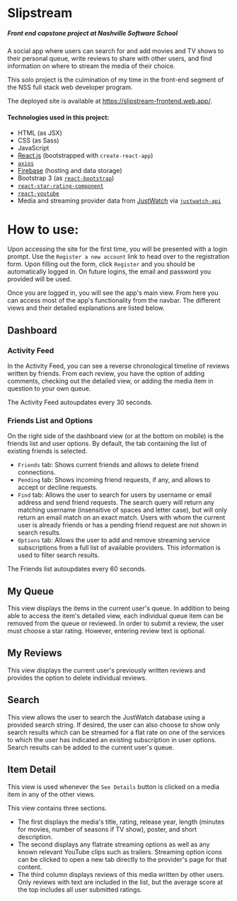 # Slipstream

##### Front end capstone project at Nashville Software School

A social app where users can search for and add movies and TV shows to their personal queue, write reviews to share with other users, and find information on where to stream the media of their choice.

This solo project is the culmination of my time in the front-end segment of the NSS full stack web developer program.

The deployed site is available at https://slipstream-frontend.web.app/.

#### Technologies used in this project:

- HTML (as JSX)
- CSS (as Sass)
- JavaScript
- [React.js](https://reactjs.org/) (bootstrapped with `create-react-app`)
- [`axios`](https://www.npmjs.com/package/axios)
- [Firebase](https://firebase.google.com/) (hosting and data storage)
- Bootstrap 3 (as [`react-bootstrap`](https://react-bootstrap.github.io/))
- [`react-star-rating-component`](https://www.npmjs.com/package/react-star-rating-component)
- [`react-youtube`](https://www.npmjs.com/package/react-youtube)
- Media and streaming provider data from [JustWatch](https://www.justwatch.com) via [`justwatch-api`](https://www.npmjs.com/package/justwatch-api)

# How to use:

Upon accessing the site for the first time, you will be presented with a login prompt.  Use the `Register a new account` link to head over to the registration form.  Upon filling out the form, click `Register` and you should be automatically logged in.  On future logins, the email and password you provided will be used.

Once you are logged in, you will see the app's main view. From here you can access most of the app's functionality from the navbar.  The different views and their detailed explanations are listed below.

## Dashboard

### Activity Feed

In the Activity Feed, you can see a reverse chronological timeline of reviews written by friends.  From each review, you have the option of adding comments, checking out the detailed view, or adding the media item in question to your own queue.

The Activity Feed autoupdates every 30 seconds.

### Friends List and Options

On the right side of the dashboard view (or at the bottom on mobile) is the friends list and user options.  By default, the tab containing the list of existing friends is selected.

- `Friends` tab: Shows current friends and allows to delete friend connections.
- `Pending` tab: Shows incoming friend requests, if any, and allows to accept or decline requests.
- `Find` tab: Allows the user to search for users by username or email address and send friend requests.  The search query will return any matching username (insensitive of spaces and letter case), but will only return an email match on an exact match.  Users with whom the current user is already friends or has a pending friend request are not shown in search results.
- `Options` tab: Allows the user to add and remove streaming service subscriptions from a full list of available providers.  This information is used to filter search results.

The Friends list autoupdates every 60 seconds.

## My Queue

This view displays the items in the current user's queue.  In addition to being able to access the item's detailed view, each individual queue item can be removed from the queue or reviewed.  In order to submit a review, the user must choose a star rating. However, entering review text is optional.

## My Reviews

This view displays the current user's previously written reviews and provides the option to delete individual reviews.

## Search

This view allows the user to search the JustWatch database using a provided search string.  If desired, the user can also choose to show only search results which can be streamed for a flat rate on one of the services to which the user has indicated an existing subscription in user options.  Search results can be added to the current user's queue.

## Item Detail

This view is used whenever the `See Details` button is clicked on a media item in any of the other views.

This view contains three sections.  

- The first displays the media's title, rating, release year, length (minutes for movies, number of seasons if TV show), poster, and short description.
- The second displays any flatrate streaming options as well as any known relevant YouTube clips such as trailers.  Streaming option icons can be clicked to open a new tab directly to the provider's page for that content.
- The third column displays reviews of this media written by other users.  Only reviews with text are included in the list, but the average score at the top includes all user submitted ratings.
